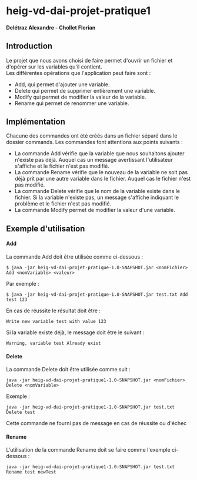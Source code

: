 # heig-vd-dai-projet-pratique1
#### Delétraz Alexandre - Chollet Florian

## Introduction
Le projet que nous avons choisi de faire permet d'ouvrir un fichier et d'opérer sur les variables qu'il contient.  
Les différentes opérations que l'application peut faire sont :
- Add, qui permet d'ajouter une variable.
- Delete qui permet de supprimer entièrement une variable.
- Modify qui permet de modifier la valeur de la variable.
- Rename qui permet de renommer une variable.

## Implémentation
Chacune des commandes ont été créés dans un fichier séparé dans le dossier commands.
Les commandes font attentions aux points suivants :
- La commande Add vérifie que la variable que nous souhaitons ajouter n'existe pas déjà. Auquel cas un message
  avertissant l'utilisateur s'affiche et le fichier n'est pas modifié.
- La commande Rename vérifie que le nouveau de la variable ne soit pas déjà prit par une autre variable dans le fichier.
  Auquel cas le fichier n'est pas modifié.
- La commande Delete vérifie que le nom de la variable existe dans le fichier. Si la variable n'existe pas, un message
  s'affiche indiquant le problème et le fichier n'est pas modifié.
- La commande Modify permet de modifier la valeur d'une variable.  

## Exemple d'utilisation

#### Add
La commande Add doit être utilisée comme ci-dessous :

```text
$ java -jar heig-vd-dai-projet-pratique-1.0-SNAPSHOT.jar <nomFichier> Add <nomVariable> <valeur>
```

Par exemple :
```text
$ java -jar heig-vd-dai-projet-pratique-1.0-SNAPSHOT.jar test.txt Add test 123
```
En cas de réussite le résultat doit être :

```text
Write new variable test with value 123
```

Si la variable existe déjà, le message doit être le suivant :

```text
Warning, variable test Already exist
```

#### Delete
La commande Delete doit être utilisée comme suit :

```text
java -jar heig-vd-dai-projet-pratique1-1.0-SNAPSHOT.jar <nomFichier> Delete <nomVariable>
```

Exemple :
```text
java -jar heig-vd-dai-projet-pratique1-1.0-SNAPSHOT.jar test.txt Delete test
```

Cette commande ne fourni pas de message en cas de réussite ou d'échec

#### Rename

L'utilisation de la commande Rename doit se faire comme l'exemple ci-dessous :

```text
java -jar heig-vd-dai-projet-pratique1-1.0-SNAPSHOT.jar test.txt Rename test newTest
```





